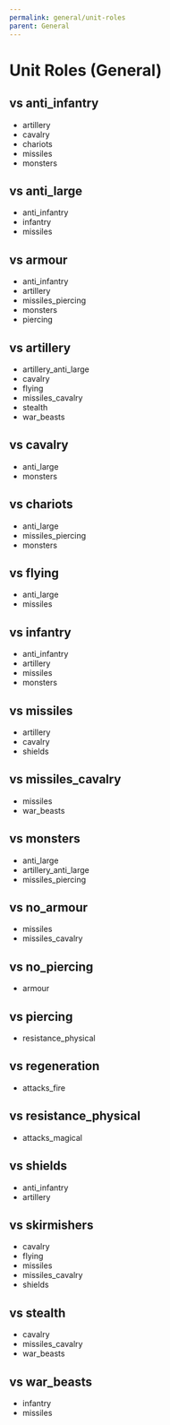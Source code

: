 ```yaml
---
permalink: general/unit-roles
parent: General
---
```


# Unit Roles (General)

## vs anti_infantry

- artillery
- cavalry
- chariots
- missiles
- monsters

## vs anti_large

- anti_infantry
- infantry
- missiles

## vs armour

- anti_infantry
- artillery
- missiles_piercing
- monsters
- piercing

## vs artillery

- artillery_anti_large
- cavalry
- flying
- missiles_cavalry
- stealth
- war_beasts

## vs cavalry

- anti_large
- monsters

## vs chariots

- anti_large
- missiles_piercing
- monsters

## vs flying

- anti_large
- missiles

## vs infantry

- anti_infantry
- artillery
- missiles
- monsters

## vs missiles

- artillery
- cavalry
- shields

## vs missiles_cavalry

- missiles
- war_beasts

## vs monsters

- anti_large
- artillery_anti_large
- missiles_piercing

## vs no_armour

- missiles
- missiles_cavalry

## vs no_piercing

- armour

## vs piercing

- resistance_physical

## vs regeneration

- attacks_fire

## vs resistance_physical

- attacks_magical

## vs shields

- anti_infantry
- artillery

## vs skirmishers

- cavalry
- flying
- missiles
- missiles_cavalry
- shields

## vs stealth

- cavalry
- missiles_cavalry
- war_beasts

## vs war_beasts

- infantry
- missiles
